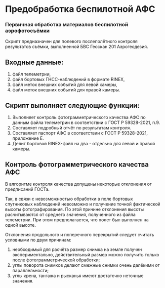 # Предобработка беспилотной АФС
### Первичная обработка материалов беспилотной аэрофотосъёмки

Скрипт предназначен для полевого послеполётного контроля результатов съёмки, выполненной БВС Геоскан 201 Аэрогеодезия.

## Входные данные:
1. файл телеметрии,
2. файл бортовых ГНСС-наблюдений в формате RINEX,
3. файл меток внешних событий для левой камеры,
4. файл меток внешних событий для правой камеры.

## Скрипт выполняет следующие функции:

1. Выполняет контроль фотограмметрического качества АФС по данным файла телеметрии в соответствии с ГОСТ Р 59328-2021, п.9.
2. Составляет подробный отчёт по результатам контроля.
3. Составляет паспорт АФС в соответствии с ГОСТ Р 59328-2021, приложение Е.
4. Делит бортовой RINEX-файл на два - отдельно для левой и правой камеры.

## Контроль фотограмметрического качества АФС

В алгоритме контроля качества допущены некоторые отклонения от предписаний ГОСТа.

Так, в связи с невозможностью обработки в поле бортовых спутниковых наблюдений невозможно и получение точной фактической высоты фотографирования. По этой причине отклонения высоты расчитываются от среднего значения, полученного из файла телеметрии. При этом предполагается, что полет был выполнен на одной высоте.

Отклонения продольного и поперечного перекрытий следует считать условными по двум причинам:
1. необходимый для расчёта размер снимка на земле получен экспериментально, действительный размер можно получить только после фотограмметрической обработки;
2. углы поворота снимков делают смежные снимки очень далёкими от параллельности;
3. углы крена, тангажа и рысканья имеют достаточно неточные значения.